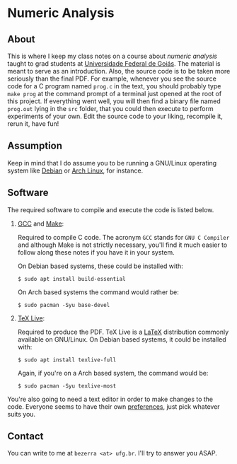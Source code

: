 Numeric Analysis
================

About
-----

This is where I keep my class notes on a course about *numeric analysis* taught
to grad students at [Universidade Federal de Goiás][]. The material is meant to
serve as an introduction. Also, the source code is to be taken more seriously
than the final PDF. For example, whenever you see the source code for a C
program named `prog.c` in the text, you should probably type `make prog` at the
command prompt of a terminal just opened at the root of this project. If
everything went well, you will then find a binary file named `prog.out` lying
in the `src` folder, that you could then execute to perform experiments of your
own. Edit the source code to your liking, recompile it, rerun it, have fun!

Assumption
----------

Keep in mind that I do assume you to be running a GNU/Linux operating system
like [Debian][] or [Arch Linux][], for instance.

Software
--------

The required software to compile and execute the code is listed below.

1. [GCC][] and [Make][]:

    Required to compile C code. The acronym `GCC` stands for `GNU C Compiler`
    and although Make is not strictly necessary, you'll find it much easier to 
    follow along these notes if you have it in your system.

    On Debian based systems, these could be installed with:

    ```shell
    $ sudo apt install build-essential
    ```

    On Arch based systems the command would rather be:

    ```shell
    $ sudo pacman -Syu base-devel
    ```

2. [TeX Live][]:

    Required to produce the PDF. TeX Live is a [LaTeX][] distribution commonly
    available on GNU/Linux. On Debian based systems, it could be installed
    with:

    ```shell
    $ sudo apt install texlive-full
    ```

    Again, if you're on a Arch based system, the command would be:

    ```shell
    $ sudo pacman -Syu texlive-most
    ```

You're also going to need a text editor in order to make changes to the code.
Everyone seems to have their own [preferences][], just pick whatever suits you.

Contact
-------

You can write to me at `bezerra <at> ufg.br`. I'll try to answer you ASAP.

[Universidade Federal de Goiás]: https://ufg.br/
[Debian]: https://debian.org/
[Arch Linux]: https://archlinux.org/
[TeX Live]: https://tug.org/texlive/
[LaTeX]: https://latex-project.org/
[GCC]: https://gcc.gnu.org/
[Make]: https://www.gnu.org/software/make/
[preferences]: https://en.wikipedia.org/wiki/Editor_war
